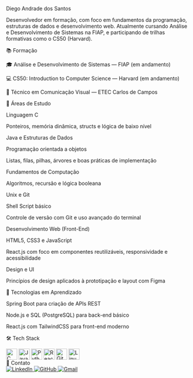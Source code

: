 Diego Andrade dos Santos

Desenvolvedor em formação, com foco em fundamentos da programação, estruturas de dados e desenvolvimento web. Atualmente cursando Análise e Desenvolvimento de Sistemas na FIAP, e participando de trilhas formativas como o CS50 (Harvard).

📚 Formação

🎓 Análise e Desenvolvimento de Sistemas — FIAP (em andamento)

💻 CS50: Introduction to Computer Science — Harvard (em andamento)

🎨 Técnico em Comunicação Visual — ETEC Carlos de Campos

💼 Áreas de Estudo

Linguagem C

Ponteiros, memória dinâmica, structs e lógica de baixo nível

Java e Estruturas de Dados

Programação orientada a objetos

Listas, filas, pilhas, árvores e boas práticas de implementação

Fundamentos de Computação

Algoritmos, recursão e lógica booleana

Unix e Git

Shell Script básico

Controle de versão com Git e uso avançado do terminal

Desenvolvimento Web (Front-End)

HTML5, CSS3 e JavaScript

React.js com foco em componentes reutilizáveis, responsividade e acessibilidade

Design e UI

Princípios de design aplicados à prototipação e layout com Figma

🚧 Tecnologias em Aprendizado

Spring Boot para criação de APIs REST

Node.js e SQL (PostgreSQL) para back-end básico

React.js com TailwindCSS para front-end moderno

🛠 Tech Stack
<div style="display: inline_block"> <img align="center" alt="C" height="30" src="https://cdn.jsdelivr.net/gh/devicons/devicon/icons/c/c-original.svg"> <img align="center" alt="Java" height="30" src="https://cdn.jsdelivr.net/gh/devicons/devicon/icons/java/java-original.svg"> <img align="center" alt="Python" height="30" src="https://cdn.jsdelivr.net/gh/devicons/devicon/icons/python/python-original.svg"> <img align="center" alt="React" height="30" src="https://cdn.jsdelivr.net/gh/devicons/devicon/icons/react/react-original.svg"> <img align="center" alt="Git" height="30" src="https://cdn.jsdelivr.net/gh/devicons/devicon/icons/git/git-original.svg"> <img align="center" alt="Linux" height="30" src="https://cdn.jsdelivr.net/gh/devicons/devicon/icons/linux/linux-original.svg"> </div>
📌 Contato
<div align="left"> <a href="https://www.linkedin.com/in/andradedossantosdiego/"> <img src="https://img.shields.io/badge/LinkedIn-0077B5?style=for-the-badge&logo=linkedin&logoColor=white" alt="LinkedIn"> </a> <a href="https://github.com/diandrade"> <img src="https://img.shields.io/badge/GitHub-100000?style=for-the-badge&logo=github&logoColor=white" alt="GitHub"> </a> <a href="mailto:contato.andradediego@gmail.com"> <img src="https://img.shields.io/badge/Gmail-D14836?style=for-the-badge&logo=gmail&logoColor=white" alt="Gmail"> </a> </div>
